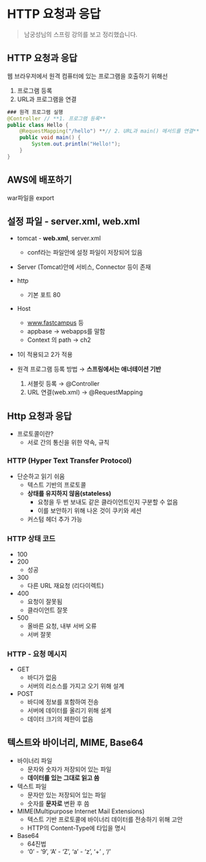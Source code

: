 # HTTP 요청과 응답

> 남궁성님의 스프링 강의를 보고 정리했습니다.
## HTTP 요청과 응답

웹 브라우저에서 원격 컴퓨터에 있는 프로그램을 호출하기 위해선
1. 프로그램 등록
2. URL과 프로그램을 연결

```java
### 원격 프로그램 실행
@Controller // **1. 프로그램 등록**
public class Hello {
	@RequestMapping("/hello") **// 2. URL과 main() 메서드를 연결**
	public void main() {
		System.out.println("Hello!");
	}
}
```

## **AWS에 배포하기**

war파일을 export

## **설정 파일 - server.xml, web.xml**

- tomcat - **web.xml**, server.xml
    - conf라는 파일안에 설정 파일이 저장되어 있음
- Server (Tomcat)안에 서비스, Connector 등이 존재
- http
    - 기본 포트 80
- Host
    - www.fastcampus 등
    - appbase → webapps를 말함
    - Context 의 path → ch2
- 1이 적용되고 2가 적용
    

- 원격 프로그램 등록 방법 → **스프링에서는 애너테이션 기반**
    1. 서블릿 등록 → @Controller
    2. URL 연결(web.xml) → @RequestMapping

## Http 요청과 응답

- 프로토콜이란?
    - 서로 간의 통신을 위한 약속, 규칙

### HTTP (Hyper Text Transfer Protocol)

- 단순하고 읽기 쉬움
    - 텍스트 기반의 프로토콜
    - **상태를 유지하지 않음(stateless)**
        - 요청을 두 번 보내도 같은 클라이언트인지 구분할 수 없음
        - 이를 보안하기 위해 나온 것이 쿠키와 세션
    - 커스텀 헤더 추가 가능

### HTTP 상태 코드

- 100
- 200
    - 성공
- 300
    - 다른 URL 재요청 (리다이렉트)
- 400
    - 요청이 잘못됨
    - 클라이언트 잘못
- 500
    - 올바른 요청, 내부 서버 오류
    - 서버 잘못

### HTTP - 요청 메시지

- GET
    - 바디가 없음
    - 서버의 리소스를 가지고 오기 위해 설계
- POST
    - 바디에 정보를 포함하여 전송
    - 서버에 데이터를 올리기 위해 설계
    - 데이터 크기의 제한이 없음

## **텍스트와 바이너리, MIME, Base64**

- 바이너리 파일
    - 문자와 숫자가 저장되어 있는 파일
    - **데이터를 있는 그대로 읽고 씀**
- 텍스트 파일
    - 문자만 있는 저장되어 있는 파일
    - 숫자를 **문자로** 변환 후 씀
- MIME(Multipurpose Internet Mail Extensions)
    - 텍스트 기반 프로토콜에 바이너리 데이터를 전송하기 위해 고안
    - HTTP의 Content-Type에 타입을 명시
- Base64
    - 64진법
    - ‘0’ - ‘9’, ‘A’ - ‘Z’, ‘a’ - ‘z’, ‘+’ , ‘/’